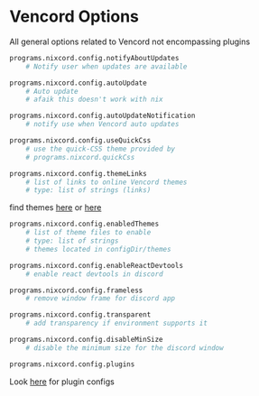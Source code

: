 # Vencord Options
All general options related to Vencord not encompassing plugins
```nix
programs.nixcord.config.notifyAboutUpdates
    # Notify user when updates are available
```
```nix
programs.nixcord.config.autoUpdate
    # Auto update
    # afaik this doesn't work with nix
```
```nix
programs.nixcord.config.autoUpdateNotification
    # notify use when Vencord auto updates
```
```nix
programs.nixcord.config.useQuickCss
    # use the quick-CSS theme provided by
    # programs.nixcord.quickCss
```
```nix
programs.nixcord.config.themeLinks
    # list of links to online Vencord themes
    # type: list of strings (links)
```
find themes [here](https://betterdiscord.app/themes) or [here](https://github.com/search?q=discord+theme&type=repositories)
```nix
programs.nixcord.config.enabledThemes
    # list of theme files to enable
    # type: list of strings
    # themes located in configDir/themes
```
```nix
programs.nixcord.config.enableReactDevtools
    # enable react devtools in discord
```
```nix
programs.nixcord.config.frameless
    # remove window frame for discord app
```
```nix
programs.nixcord.config.transparent
    # add transparency if environment supports it
```
```nix
programs.nixcord.config.disableMinSize
    # disable the minimum size for the discord window
```
```nix
programs.nixcord.config.plugins
```
Look [here](./plugins.md) for plugin configs
